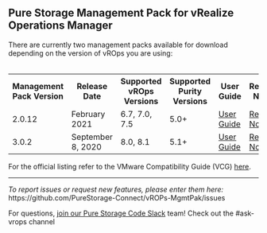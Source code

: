 <!-- wp:heading -->
<h2>Pure Storage Management Pack for vRealize Operations Manager</h2>
<!-- /wp:heading -->

<!-- wp:paragraph -->
<p>There are currently two management packs available for download depending on the version of vROps you are using: <br>
  <br>
<table style="width:100%">
  <tr>
    <th>Management Pack Version</th>
    <th>Release Date</th>
    <th>Supported vROps Versions</th>
    <th>Supported Purity Versions</th>
    <th>User Guide</th>
    <th>Release Notes</th>
  </tr>
  <tr>
    <td>2.0.12</td>
    <td>February 2021</td>
    <td>6.7, 7.0, 7.5</td>
    <td>5.0+</td>
    <td><a href="https://support.purestorage.com/Solutions/VMware_Platform_Guide/User_Guides_for_VMware_Solutions/VMware_vRealize_Operations_-_vROps/Web_Guide%3A_Pure_Storage_FlashArray_Management_Pack_2.0.12">User Guide</a></td>
    <td><a href="https://support.purestorage.com/Solutions/VMware_Platform_Guide/Release_Notes_for_VMware_Solutions/vROps_2.x_Management_Pack_Release_Notes">Release Notes</a></td>
    <tr>
    <td>3.0.2</td>
    <td>September 8, 2020</td>
    <td>8.0, 8.1</td>
    <td>5.1+</td>
    <td><a href="https://support.purestorage.com/Solutions/VMware_Platform_Guide/User_Guides_for_VMware_Solutions/VMware_vRealize_Operations_-_vROps/Web_Guide%3A_Pure_Storage_FlashArray_Management_Pack_for_VMware_vRealize_Operations_Manager_(vROps)">User Guide</a></td>
    <td><a href="https://support.purestorage.com/Solutions/VMware_Platform_Guide/Release_Notes_for_VMware_Solutions/vROps_3.x_Management_Pack_Release_Notes">Release Notes</a></td>
  </tr>

</table>
</p>


<!-- wp:paragraph -->
<p>For the official listing refer to the VMware Compatibility Guide (VCG) <a href="https://www.vmware.com/resources/compatibility/detail.php?productid=47287&deviceCategory=vrops&details=1&partner=399&page=1&display_interval=10&sortColumn=Partner&sortOrder=Asc">here</a>.</p>
<!-- /wp:paragraph -->

<!-- wp:separator -->
<hr class="wp-block-separator"/>
<!-- /wp:separator -->

<!-- wp:paragraph -->
<p><em>To report issues or request new features, please enter them here:</em><br>
 <aa href="https://github.com/PureStorage-Connect/vROPs-MgmtPak/issues">https://github.com/PureStorage-Connect/vROPs-MgmtPak/issues</a>
</p>
<!-- /wp:paragraph -->

<!-- wp:paragraph -->
<p><a</p>
<!-- /wp:paragraph -->

<!-- wp:paragraph -->
<p>For questions,&nbsp;<a href="https://codeinvite.purestorage.com/">join our Pure Storage Code Slack</a>&nbsp;team! Check out the #ask-vrops channel</p>
<!-- /wp:paragraph -->
